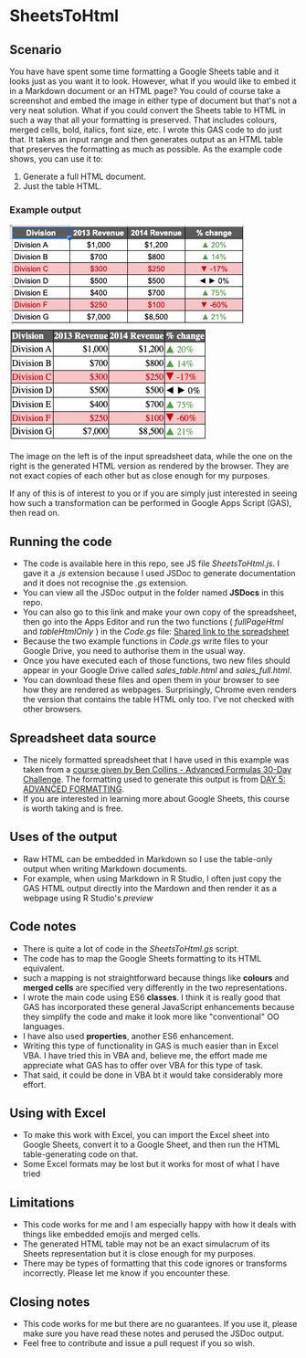 # SheetsToHtml

## Scenario

You have have spent some time formatting a Google Sheets table and it looks just as you want it to look.
However, what if you would like to embed it in a Markdown document or an HTML page? You could of course take a screenshot and embed the image in either type of document but that's not a very neat solution.
What if you could convert the Sheets table to HTML in such a way that all your formatting is preserved. That includes colours, merged cells, bold, italics, font size, etc. I wrote this GAS code to do just that. It takes an input range and then generates output as an HTML table that preserves the formatting as much as possible. As the example code shows, you can use it to:

1. Generate a full HTML document.
2. Just the table HTML.

### Example output

![Original spreadsheet](imgs/adv_format_ss.png "Original spreadsheet")
![Generated HTML](imgs/adv_format_html.png "Generated HTML")

The image on the left is of the input spreadsheet data, while the one on the right is the generated HTML version as rendered by the browser. They are not exact copies of each other but as close enough for my purposes.


If any of this is of interest to you or if you are simply just interested in seeing how such a transformation can be performed in Google Apps Script (GAS), then read on.

## Running the code

- The code is available here in this repo, see JS file _SheetsToHtml.js_. I gave it a _.js_ extension because I used JSDoc to generate documentation and it does not recognise the _.gs_ extension.
- You can view all the JSDoc output in the folder named __JSDocs__ in this repo.
- You can also go to this link and make your own copy of the spreadsheet, then go into the Apps Editor and run the two functions ( _fullPageHtml_ and _tableHtmlOnly_ ) in the _Code.gs_ file: [Shared link to the spreadsheet](https://docs.google.com/spreadsheets/d/1UEGjJVPpmNRXyzRKGPnVAKwdWbj4TIwUSIN_nQmL250/edit?usp=sharing)
- Because the two example functions in _Code.gs_ write files to your Google Drive, you need to authorise them in the usual way.
- Once you have executed each of those functions, two new files should appear in your Google Drive called _sales_table.html_ and _sales_full.html_.
- You can download these files and open them in your browser to see how they are rendered as webpages. Surprisingly, Chrome even renders the version that contains the table HTML only too. I've not checked with other browsers.

## Spreadsheet data source

- The nicely formatted spreadsheet that I have used in this example was taken from a [course given by Ben Collins - Advanced Formulas 30-Day Challenge](https://courses.benlcollins.com/courses/enrolled/222121). The formatting used to generate this output is from [DAY 5: ADVANCED FORMATTING](https://courses.benlcollins.com/courses/222121/lectures/3583534).
- If you are interested in learning more about Google Sheets, this course is worth taking and is free.

## Uses of the output

- Raw HTML can be embedded in Markdown so I use the table-only output when writing Markdown documents.
- For example, when using Markdown in R Studio, I often just copy the GAS HTML output directly into the Mardown and then render it as a webpage using R Studio's _preview_

## Code notes

- There is quite a lot of code in the _SheetsToHtml.gs_ script.
- The code has to map the Google Sheets formatting to its HTML equivalent.
- such a mapping is not straightforward because things like __colours__ and __merged cells__ are specified very differently in the two representations.
- I wrote the main code using ES6 __classes__. I think it is really good that GAS has incorporated these general JavaScript enhancements because they simplify the code and make it look more like "conventional" OO languages.
- I have also used __properties__, another ES6 enhancement.
- Writing this type of functionality in GAS is much easier than in Excel VBA. I have tried this in VBA and, believe me, the effort made me appreciate what GAS has to offer over VBA for this type of task.
- That said, it could be done in VBA bt it would take considerably more effort.


## Using with Excel

- To make this work with Excel, you can import the Excel sheet into Google Sheets, convert it to a Google Sheet, and then run the HTML table-generating code on that. 
- Some Excel formats may be lost but it works for most of what I have tried

## Limitations

- This code works for me and I am especially happy with how it deals with things like embedded emojis and merged cells.
- The generated HTML table may not be an exact simulacrum of its Sheets representation but it is close enough for my purposes.
- There may be types of formatting that this code ignores or transforms incorrectly. Please let me know if you encounter these.

## Closing notes

- This code works for me but there are no guarantees. If you use it, please make sure you have read these notes and perused the JSDoc output.
- Feel free to contribute and issue a pull request if you so wish.
